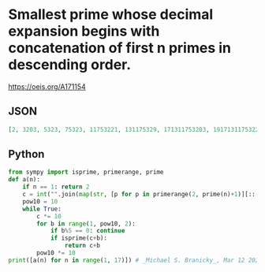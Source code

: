 # Smallest prime whose decimal expansion begins with concatenation of first n primes in descending order\.
https://oeis.org/A171154
## JSON
```JSON
[2, 3203, 5323, 75323, 11753221, 131175329, 171311753203, 19171311753229, 231917131175321, 292319171311753231, 3129231917131175327, 3731292319171311753239, 41373129231917131175321, 43413731292319171311753233, 4743413731292319171311753269, 534743413731292319171311753223]
```
## Python
```Python
from sympy import isprime, primerange, prime
def a(n):
    if n == 1: return 2
    c = int("".join(map(str, [p for p in primerange(2, prime(n)+1)][::-1])))
    pow10 = 10
    while True:
        c *= 10
        for b in range(1, pow10, 2):
            if b%5 == 0: continue
            if isprime(c+b):
                return c+b
        pow10 *= 10
print([a(n) for n in range(1, 17)]) # _Michael S. Branicky_, Mar 12 2022
```
